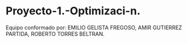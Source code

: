 # Proyecto-1.-Optimizaci-n.
Equipo conformado por: EMILIO GELISTA FREGOSO, AMIR GUTIERREZ PARTIDA, ROBERTO TORRES BELTRAN.
